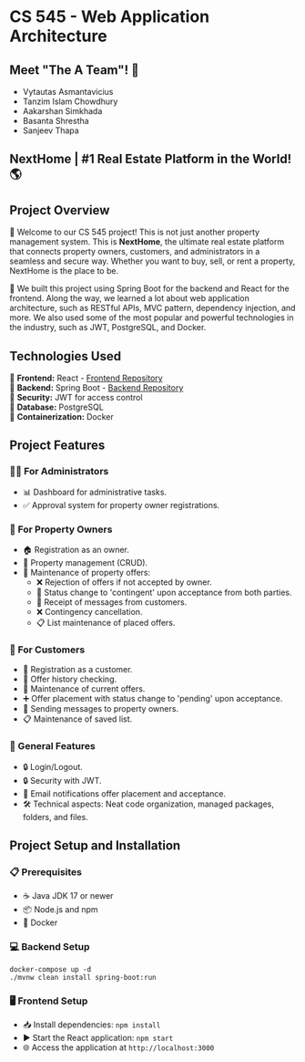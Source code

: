 # CS 545 - Web Application Architecture


## Meet "The A Team"! 🚀

- Vytautas Asmantavicius
- Tanzim Islam Chowdhury
- Aakarshan Simkhada
- Basanta Shrestha
- Sanjeev Thapa



## NextHome | #1 Real Estate Platform in the World! 🌎

## Project Overview

🏡 Welcome to our CS 545 project! This is not just another property management system. This is **NextHome**, the ultimate real estate platform that connects property owners, customers, and administrators in a seamless and secure way. Whether you want to buy, sell, or rent a property, NextHome is the place to be.

🔨 We built this project using Spring Boot for the backend and React for the frontend. Along the way, we learned a lot about web application architecture, such as RESTful APIs, MVC pattern, dependency injection, and more. We also used some of the most popular and powerful technologies in the industry, such as JWT, PostgreSQL, and Docker.


## Technologies Used

🔧 **Frontend:** React - [Frontend Repository](https://github.com/vytaux/waa-project-react-frontend)  
🔧 **Backend:** Spring Boot - [Backend Repository](https://github.com/vytaux/waa-project-spring-backend)  
🔧 **Security:** JWT for access control  
🔧 **Database:** PostgreSQL  
🔧 **Containerization:** Docker

## Project Features

### 👨‍💼 For Administrators
- 📊 Dashboard for administrative tasks.
- ✅ Approval system for property owner registrations.

### 🏢 For Property Owners
- 🏠 Registration as an owner.
- 🏢 Property management (CRUD).
- 📝 Maintenance of property offers:
    - ❌ Rejection of offers if not accepted by owner.
    - 🔄 Status change to 'contingent' upon acceptance from both parties.
    - 💬 Receipt of messages from customers.
    - ❌ Contingency cancellation.
    - 📋 List maintenance of placed offers.

### 👥 For Customers
- 📝 Registration as a customer.
- 📜 Offer history checking.
- 🔄 Maintenance of current offers.
- ➕ Offer placement with status change to 'pending' upon acceptance.
- 💬 Sending messages to property owners.
- 📋 Maintenance of saved list.

### 🌟 General Features
- 🔒 Login/Logout.
- 🔒 Security with JWT.
- 📧 Email notifications offer placement and acceptance.
- 🛠 Technical aspects: Neat code organization, managed packages, folders, and files.

## Project Setup and Installation

### 📋 Prerequisites
- ☕ Java JDK 17 or newer
- 📦 Node.js and npm
- 🐳 Docker

### 💻 Backend Setup
```
docker-compose up -d
./mvnw clean install spring-boot:run
```

### 🖥️ Frontend Setup
- 📥 Install dependencies: `npm install`
- ▶️ Start the React application: `npm start`
- 🌐 Access the application at `http://localhost:3000`
